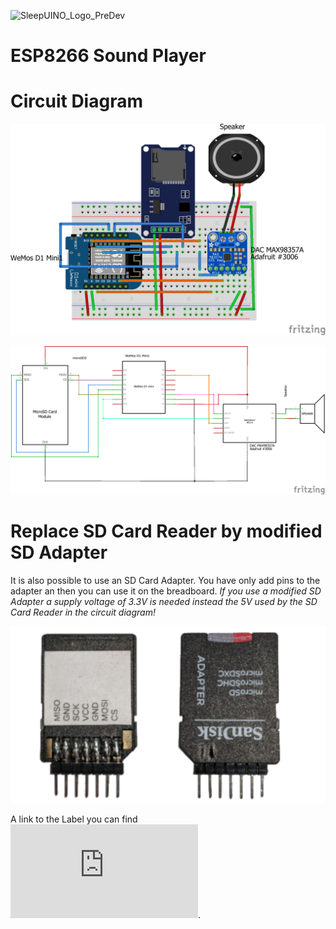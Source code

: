![SleepUINO_Logo_PreDev](https://user-images.githubusercontent.com/48091357/111156537-25298a00-8596-11eb-8726-1fe5cd7bed93.png)

# ESP8266 Sound Player


# Circuit Diagram

![ESP Sound Player Breadboard](https://github.com/hredan/ESP_SoundBox/blob/main/CircuitDiagram/ESP8266_Audio_Player_Steckplatine.png)


![ESP Sound Player Circuit Diagram](https://github.com/hredan/ESP_SoundBox/blob/main/CircuitDiagram/ESP8266_Audio_Player_Schaltplan.png)

# Replace SD Card Reader by modified SD Adapter

It is also possible to use an SD Card Adapter. You have only add pins to the adapter an then you can use it on the breadboard.
*If you use a modified SD Adapter a supply voltage of 3.3V is needed instead the 5V used by the SD Card Reader in the circuit diagram!*

![Modified SD Adapter](https://github.com/hredan/ESP_SoundBox/blob/main/CircuitDiagram/Modifed_SD_Adapter.png)

A link to the Label you can find ![here](https://github.com/hredan/ESP_SoundBox/blob/main/CircuitDiagram/SD_AdapterLabel.pdf).
